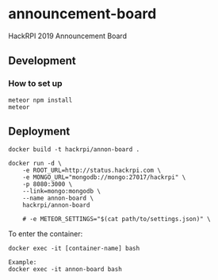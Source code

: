 # announcement-board
HackRPI 2019 Announcement Board


## Development

### How to set up
```
meteor npm install
meteor
```

## Deployment
```
docker build -t hackrpi/annon-board .

docker run -d \
	-e ROOT_URL=http://status.hackrpi.com \
	-e MONGO_URL="mongodb://mongo:27017/hackrpi" \
	-p 8080:3000 \
	--link=mongo:mongodb \
	--name annon-board \
	hackrpi/annon-board
	
	# -e METEOR_SETTINGS="$(cat path/to/settings.json)" \
```

To enter the container:
```
docker exec -it [container-name] bash

Example:
docker exec -it annon-board bash
```
